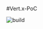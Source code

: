 #Vert.x-PoC

![build][build-status]

[build-status]: https://travis-ci.org/Szymon2603/Vert.x-PoC.svg?branch=master
